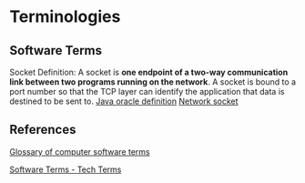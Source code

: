 
# Terminologies

## Software Terms

Socket
Definition: A socket is **one endpoint of a two-way communication link between two programs running on the network**. A socket is bound to a port number so that the TCP layer can identify the application that data is destined to be sent to.
[Java oracle definition](https://docs.oracle.com/javase/tutorial/networking/sockets/definition.html)
[Network socket](https://en.wikipedia.org/wiki/Network_socket)



## References

[Glossary of computer software terms](https://en.wikipedia.org/wiki/Glossary_of_computer_software_terms)

[Software Terms - Tech Terms](https://techterms.com/category/software)

